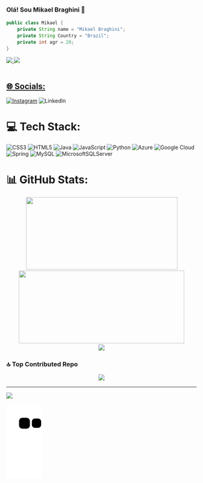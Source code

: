 ### Olá! Sou Mikael Braghini 👋

```java
public class Mikael {
    private String name = "Mikael Braghini";
    private String Country = "Brazil";
    private int agr = 20;
}
```

<div>
  <a href="https://github.com/eualbino">
  <img height="150em" src="https://github-readme-stats.vercel.app/api?username=MikaelBraghini&show_icons=true&theme=tokyonight"/>
  <img height="150em" src="https://github-readme-stats.vercel.app/api/top-langs/?username=mikaelbraghini&layout=compact&theme=tokyonight">
</div><br>
  


## 🌐 Socials:
[![Instagram](https://img.shields.io/badge/Instagram-%23E4405F.svg?logo=Instagram&logoColor=white)](https://instagram.com/mikael_braghini) ![LinkedIn](https://img.shields.io/badge/LinkedIn-%230077B5.svg?logo=linkedin&logoColor=white) 

# 💻 Tech Stack:
![CSS3](https://img.shields.io/badge/css3-%231572B6.svg?style=flat&logo=css3&logoColor=white) ![HTML5](https://img.shields.io/badge/html5-%23E34F26.svg?style=flat&logo=html5&logoColor=white) ![Java](https://img.shields.io/badge/java-%23ED8B00.svg?style=flat&logo=java&logoColor=white) ![JavaScript](https://img.shields.io/badge/javascript-%23323330.svg?style=flat&logo=javascript&logoColor=%23F7DF1E) ![Python](https://img.shields.io/badge/python-3670A0?style=flat&logo=python&logoColor=ffdd54) ![Azure](https://img.shields.io/badge/azure-%230072C6.svg?style=flat&logo=azure-devops&logoColor=white) ![Google Cloud](https://img.shields.io/badge/Google%20Cloud-%234285F4.svg?style=flat&logo=google-cloud&logoColor=white) ![Spring](https://img.shields.io/badge/spring-%236DB33F.svg?style=flat&logo=spring&logoColor=white) ![MySQL](https://img.shields.io/badge/mysql-%2300f.svg?style=flat&logo=mysql&logoColor=white) ![MicrosoftSQLServer](https://img.shields.io/badge/Microsoft%20SQL%20Sever-CC2927?style=flat&logo=microsoft%20sql%20server&logoColor=white)
# 📊 GitHub Stats:

<div align="center">
    <img height="191" width="401" src="https://github-readme-stats.vercel.app/api?username=mikaelbraghini&theme=omni&hide_border=false&include_all_commits=true&count_private=true"/>
    <img height="192" width="438" src="https://github-readme-streak-stats.herokuapp.com/?user=mikaelbraghini&theme=omni&hide_border=false"/>
</div>

<div align="center">
    <img src="https://github-readme-stats.vercel.app/api/top-langs/?username=mikaelbraghini&theme=omni&hide_border=false&include_all_commits=true&count_private=true&layout=compact"/>
</div>

### 🔝 Top Contributed Repo

<div align="center">
        <img src="https://github-contributor-stats.vercel.app/api?username=mikaelbraghini&limit=5&theme=radical&combine_all_yearly_contributions=true">
</div>

---
[![](https://visitcount.itsvg.in/api?id=mikaelbraghini&icon=3&color=6)](https://visitcount.itsvg.in)



<picture align="center">
  <source media="(prefers-color-scheme: dark)" srcset="https://raw.githubusercontent.com/MikaelBraghini/MikaelBraghini/output/github-contribution-grid-snake-dark.svg" />
  <source media="(prefers-color-scheme: light)" srcset="https://raw.githubusercontent.com/MikaelBraghini/MikaelBraghini/output/github-contribution-grid-snake.svg" />
  <img alt="github-snake" src="https://raw.githubusercontent.com/MikaelBraghini/MikaelBraghini/output/github-contribution-grid-snake.svg" />
</picture>
